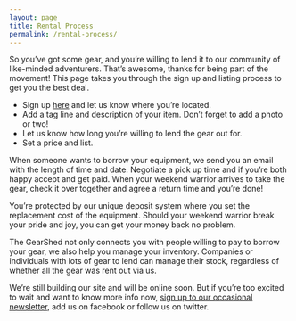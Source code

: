 ```yaml
---
layout: page
title: Rental Process
permalink: /rental-process/
---
```

So you’ve got some gear, and you’re willing to lend it to our community of like-minded adventurers. That’s awesome, thanks for being part of the movement! This page takes you through the sign up and listing process to get you the best deal.

- Sign up <a href='#mailing-list' class='mailing-list'>here</a> and let us know where you’re located.
- Add a tag line and description of your item. Don’t forget to add a photo or two!
- Let us know how long you’re willing to lend the gear out for. 
- Set a price and list.  

When someone wants to borrow your equipment, we send you an email with the length of time and date. Negotiate a pick up time and if you’re both happy accept and get paid. When your weekend warrior arrives to take the gear, check it over together and agree a return time and you’re done! 

You’re protected by our unique deposit system where you set the replacement cost of the equipment. Should your weekend warrior break your pride and joy, you can get your money back no problem. 

The GearShed not only connects you with people willing to pay to borrow your gear, we also help you manage your inventory. Companies or individuals with lots of gear to lend can manage their stock, regardless of whether all the gear was rent out via us. 

We’re still building our site and will be online soon. But if you’re too excited to wait and want to know more info now, <a href='#mailing-list' class='mailing-list'>sign up to our occasional newsletter</a>, add us on facebook or follow us on twitter.
